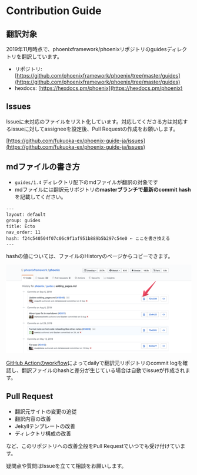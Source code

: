 # Contribution Guide

## 翻訳対象

2019年11月時点で、phoenixframework/phoenixリポジトリのguidesディレクトリを翻訳しています。

- リポジトリ: [https://github.com/phoenixframework/phoenix/tree/master/guides](https://github.com/phoenixframework/phoenix/tree/master/guides)
- hexdocs: [https://hexdocs.pm/phoenix](https://hexdocs.pm/phoenix)

## Issues

Issueに未対応のファイルをリスト化しています。対応してくださる方は対応するissueに対してassigneeを設定後、Pull Requestの作成をお願いします。

[https://github.com/fukuoka-ex/phoenix-guide-ja/issues](https://github.com/fukuoka-ex/phoenix-guide-ja/issues)

## mdファイルの書き方

- `guides/1.4` ディレクトリ配下のmdファイルが翻訳の対象です
- mdファイルには翻訳元リポジトリの**masterブランチで最新のcommit hash**を記載してください。

```
---
layout: default
group: guides
title: Ecto
nav_order: 11
hash: f24c540504f07c06c9f1af951b889b5b297c54e0 ← ここを書き換える
---
```

hashの値については、ファイルのHistoryのページからコピーできます。

![copy_hash](./assets/copy_hash.png)


[GitHub Actionのworkflow](https://github.com/fukuoka-ex/phoenix-guide-ja/blob/master/.github/workflows/check_hash.yml)によってdailyで翻訳元リポジトリのcommit logを確認し、翻訳ファイルのhashと差分が生じている場合は自動でissueが作成されます。


## Pull Request

- 翻訳元サイトの変更の追従
- 翻訳内容の改善
- Jekyllテンプレートの改善
- ディレクトリ構成の改善

など、このリポジトリへの改善全般をPull Requestでいつでも受け付けています。

疑問点や質問はIssueを立てて相談をお願いします。